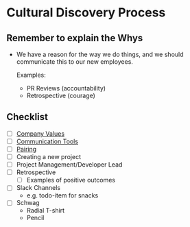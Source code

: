 # Cultural Discovery Process

## Remember to explain the Whys
  - We have a reason for the way we do things, and we should communicate this to our new employees.

    Examples:
    - PR Reviews (accountability)
    - Retrospective (courage)

## Checklist

- [ ] [Company Values](https://github.com/RadialDevGroup/Policy/blob/master/processes/onboarding/PROCESS_VALUES.md)
- [ ] [Communication Tools](https://github.com/RadialDevGroup/Policy/blob/3422347efaff2da0d18432db27121f5744fd20d4/processes/ONBOARDING.md)
- [ ] [Pairing](https://github.com/RadialDevGroup/Policy/blob/master/PAIRING.md)
- [ ] Creating a new project
- [ ] Project Management/Developer Lead
- [ ] Retrospective
  - [ ] Examples of positive outcomes
- [ ] Slack Channels
  - e.g. todo-item for snacks
- [ ] Schwag
  - Radial T-shirt
  - Pencil
